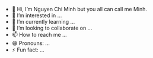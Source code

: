 - 👋 Hi, I’m Nguyen Chi Minh but you all can call me Minh.
- 👀 I’m interested in ...
- 🌱 I’m currently learning ...
- 💞️ I’m looking to collaborate on ...
- 📫 How to reach me ...
- 😄 Pronouns: ...
- ⚡ Fun fact: ...

<!---
VAIX-NguyenChiMinh/VAIX-NguyenChiMinh is a ✨ special ✨ repository because its `README.md` (this file) appears on your GitHub profile.
You can click the Preview link to take a look at your changes.
--->
